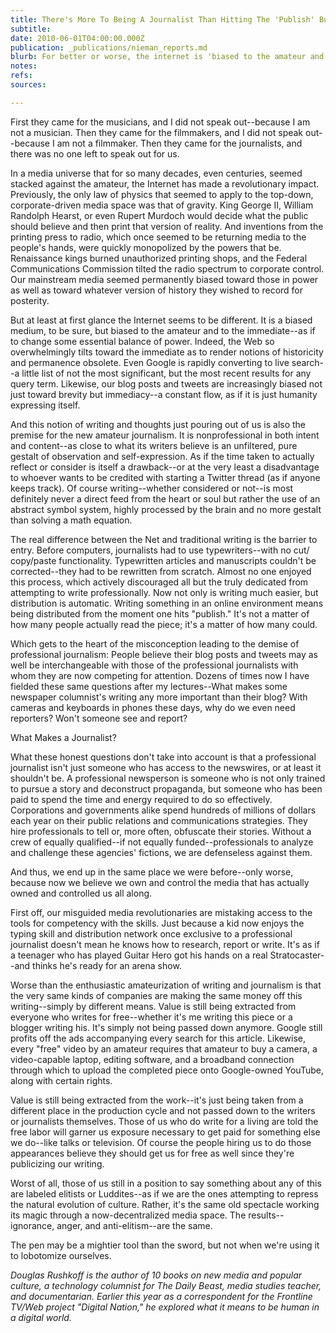 ```yaml
---
title: There's More To Being A Journalist Than Hitting The 'Publish' Button
subtitle: 
date: 2010-06-01T04:00:00.000Z
publication: _publications/nieman_reports.md
blurb: For better or worse, the internet is 'biased to the amateur and to the immediate.'
notes: 
refs: 
sources: 

---
```

First they came for the musicians, and I did not speak out--because I am not a musician. Then they came for the filmmakers, and I did not speak out--because I am not a filmmaker. Then they came for the journalists, and there was no one left to speak out for us.

In a media universe that for so many decades, even centuries, seemed stacked against the amateur, the Internet has made a revolutionary impact. Previously, the only law of physics that seemed to apply to the top-down, corporate-driven media space was that of gravity. King George II, William Randolph Hearst, or even Rupert Murdoch would decide what the public should believe and then print that version of reality. And inventions from the printing press to radio, which once seemed to be returning media to the people's hands, were quickly monopolized by the powers that be. Renaissance kings burned unauthorized printing shops, and the Federal Communications Commission tilted the radio spectrum to corporate control. Our mainstream media seemed permanently biased toward those in power as well as toward whatever version of history they wished to record for posterity.

But at least at first glance the Internet seems to be different. It is a biased medium, to be sure, but biased to the amateur and to the immediate--as if to change some essential balance of power. Indeed, the Web so overwhelmingly tilts toward the immediate as to render notions of historicity and permanence obsolete. Even Google is rapidly converting to live search--a little list of not the most significant, but the most recent results for any query term. Likewise, our blog posts and tweets are increasingly biased not just toward brevity but immediacy--a constant flow, as if it is just humanity expressing itself.

And this notion of writing and thoughts just pouring out of us is also the premise for the new amateur journalism. It is nonprofessional in both intent and content--as close to what its writers believe is an unfiltered, pure gestalt of observation and self-expression. As if the time taken to actually reflect or consider is itself a drawback--or at the very least a disadvantage to whoever wants to be credited with starting a Twitter thread (as if anyone keeps track). Of course writing--whether considered or not--is most definitely never a direct feed from the heart or soul but rather the use of an abstract symbol system, highly processed by the brain and no more gestalt than solving a math equation.

The real difference between the Net and traditional writing is the barrier to entry. Before computers, journalists had to use typewriters--with no cut/ copy/paste functionality. Typewritten articles and manuscripts couldn't be corrected--they had to be rewritten from scratch. Almost no one enjoyed this process, which actively discouraged all but the truly dedicated from attempting to write professionally. Now not only is writing much easier, but distribution is automatic. Writing something in an online environment means being distributed from the moment one hits "publish." It's not a matter of how many people actually read the piece; it's a matter of how many could.

Which gets to the heart of the misconception leading to the demise of professional journalism: People believe their blog posts and tweets may as well be interchangeable with those of the professional journalists with whom they are now competing for attention. Dozens of times now I have fielded these same questions after my lectures--What makes some newspaper columnist's writing any more important than their blog? With cameras and keyboards in phones these days, why do we even need reporters? Won't someone see and report?

What Makes a Journalist?

What these honest questions don't take into account is that a professional journalist isn't just someone who has access to the newswires, or at least it shouldn't be. A professional newsperson is someone who is not only trained to pursue a story and deconstruct propaganda, but someone who has been paid to spend the time and energy required to do so effectively. Corporations and governments alike spend hundreds of millions of dollars each year on their public relations and communications strategies. They hire professionals to tell or, more often, obfuscate their stories. Without a crew of equally qualified--if not equally funded--professionals to analyze and challenge these agencies' fictions, we are defenseless against them.

And thus, we end up in the same place we were before--only worse, because now we believe we own and control the media that has actually owned and controlled us all along.

First off, our misguided media revolutionaries are mistaking access to the tools for competency with the skills. Just because a kid now enjoys the typing skill and distribution network once exclusive to a professional journalist doesn't mean he knows how to research, report or write. It's as if a teenager who has played Guitar Hero got his hands on a real Stratocaster--and thinks he's ready for an arena show.

Worse than the enthusiastic amateurization of writing and journalism is that the very same kinds of companies are making the same money off this writing--simply by different means. Value is still being extracted from everyone who writes for free--whether it's me writing this piece or a blogger writing his. It's simply not being passed down anymore. Google still profits off the ads accompanying every search for this article. Likewise, every "free" video by an amateur requires that amateur to buy a camera, a video-capable laptop, editing software, and a broadband connection through which to upload the completed piece onto Google-owned YouTube, along with certain rights.

Value is still being extracted from the work--it's just being taken from a different place in the production cycle and not passed down to the writers or journalists themselves. Those of us who do write for a living are told the free labor will garner us exposure necessary to get paid for something else we do--like talks or television. Of course the people hiring us to do those appearances believe they should get us for free as well since they're publicizing our writing.

Worst of all, those of us still in a position to say something about any of this are labeled elitists or Luddites--as if we are the ones attempting to repress the natural evolution of culture. Rather, it's the same old spectacle working its magic through a now-decentralized media space. The results--ignorance, anger, and anti-elitism--are the same.

The pen may be a mightier tool than the sword, but not when we're using it to lobotomize ourselves.

*Douglas Rushkoff is the author of 10 books on new media and popular culture, a technology columnist for The Daily Beast, media studies teacher, and documentarian. Earlier this year as a correspondent for the Frontline TV/Web project "Digital Nation," he explored what it means to be human in a digital world.*